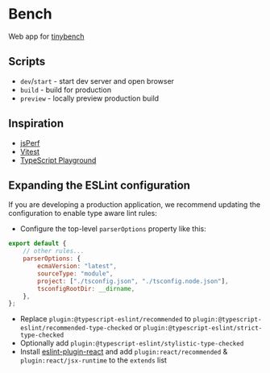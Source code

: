 # Bench

Web app for [tinybench](https://github.com/tinylibs/tinybench)

## Scripts

- `dev`/`start` - start dev server and open browser
- `build` - build for production
- `preview` - locally preview production build

## Inspiration

- [jsPerf](https://github.com/facebook/create-react-app/tree/main/packages/cra-template)
- [Vitest](https://github.com/vitest-dev/vitest)
- [TypeScript Playground](https://www.typescriptlang.org/play)

## Expanding the ESLint configuration

If you are developing a production application, we recommend updating the configuration to enable type aware lint rules:

- Configure the top-level `parserOptions` property like this:

```js
export default {
	// other rules...
	parserOptions: {
		ecmaVersion: "latest",
		sourceType: "module",
		project: ["./tsconfig.json", "./tsconfig.node.json"],
		tsconfigRootDir: __dirname,
	},
};
```

- Replace `plugin:@typescript-eslint/recommended` to `plugin:@typescript-eslint/recommended-type-checked` or `plugin:@typescript-eslint/strict-type-checked`
- Optionally add `plugin:@typescript-eslint/stylistic-type-checked`
- Install [eslint-plugin-react](https://github.com/jsx-eslint/eslint-plugin-react) and add `plugin:react/recommended` & `plugin:react/jsx-runtime` to the `extends` list
